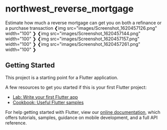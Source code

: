 # northwest_reverse_mortgage

Estimate how much a reverse mortgage can get you on both a refinance or a purchase transaction
❮img src="images/Screenshot_1620457126.png" width="100" ❯
❮img src="images/Screenshot_1620457144.png" width="100" ❯
❮img src="images/Screenshot_1620457157.png" width="100" ❯
❮img src="images/Screenshot_1620457261.png" width="100" ❯

## Getting Started

This project is a starting point for a Flutter application.

A few resources to get you started if this is your first Flutter project:

- [Lab: Write your first Flutter app](https://flutter.dev/docs/get-started/codelab)
- [Cookbook: Useful Flutter samples](https://flutter.dev/docs/cookbook)

For help getting started with Flutter, view our
[online documentation](https://flutter.dev/docs), which offers tutorials,
samples, guidance on mobile development, and a full API reference.
